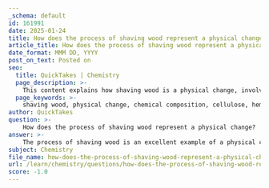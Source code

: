 ```yaml
---
_schema: default
id: 161991
date: 2025-01-24
title: How does the process of shaving wood represent a physical change?
article_title: How does the process of shaving wood represent a physical change?
date_format: MMM DD, YYYY
post_on_text: Posted on
seo:
  title: QuickTakes | Chemistry
  page_description: >-
    This content explains how shaving wood is a physical change, involving size and shape alterations without changing the wood's chemical composition.
  page_keywords: >-
    shaving wood, physical change, chemical composition, cellulose, hemicellulose, lignin, size change, shape change, chemical identity, chemical change, physical alteration
author: QuickTakes
question: >-
    How does the process of shaving wood represent a physical change?
answer: >-
    The process of shaving wood is an excellent example of a physical change. In this process, when you use a knife to shave off pieces of wood from a stick or log, the wood retains its chemical composition throughout the action. The wood is still wood, and its chemical formula remains unchanged, which is typically represented as a complex mixture of cellulose, hemicellulose, and lignin.\n\nPhysical changes are characterized by alterations in the form, shape, or appearance of a substance without any change in its chemical identity. In the case of shaving wood, the wood is simply being transformed into smaller pieces, but no new substances are formed. This is in contrast to chemical changes, where the original substances undergo a transformation that results in new chemical products.\n\nFor example, if you were to burn the wood, that would be a chemical change because it would produce new substances such as carbon dioxide and ash, fundamentally altering the chemical composition of the original wood.\n\nIn summary, shaving wood is a physical change because it involves a change in size and shape while maintaining the original chemical identity of the wood.
subject: Chemistry
file_name: how-does-the-process-of-shaving-wood-represent-a-physical-change.md
url: /learn/chemistry/questions/how-does-the-process-of-shaving-wood-represent-a-physical-change
score: -1.0
---
```


&nbsp;